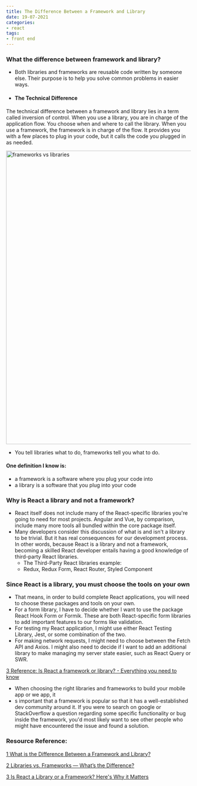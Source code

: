 ```yaml
---
title: The Difference Between a Framework and Library 
date: 19-07-2021 
categories:
- react 
tags:
- front end
---
```


### What the difference between framework and library?

- Both libraries and frameworks are reusable code written by someone else. Their purpose is to help you solve common
  problems in easier ways.

- #### The Technical Difference

The technical difference between a framework and library lies in a term called inversion of control. When you use a
library, you are in charge of the application flow. You choose when and where to call the library. When you use a
framework, the framework is in charge of the flow. It provides you with a few places to plug in your code, but it calls
the code you plugged in as needed.

 <img src="../../../../../assets/images/frameworkvslibraries.png" width="800" alt="frameworks vs libraries">

- You tell libraries what to do, frameworks tell you what to do.

#### One definition I know is:

- a framework is a software where you plug your code into
- a library is a software that you plug into your code


### Why is React a library and not a framework?

- React itself does not include many of the React-specific libraries you're going to need for most projects. Angular and
  Vue, by comparison, include many more tools all bundled within the core package itself.
- Many developers consider this discussion of what is and isn't a library to be trivial. But it has real consequences
  for our development process. In other words, because React is a library and not a framework, becoming a skilled React
  developer entails having a good knowledge of third-party React libraries.
    - The Third-Party React libraries example:
    - Redux, Redux Form, React Router, Styled Component

### Since React is a library, you must choose the tools on your own

- That means, in order to build complete React applications, you will need to choose these packages and tools on your
  own.
- For a form library, I have to decide whether I want to use the package React Hook Form or Formik. These are both
  React-specific form libraries to add important features to our forms like validation.
- For testing my React application, I might use either React Testing Library, Jest, or some combination of the two.
- For making network requests, I might need to choose between the Fetch API and Axios. I might also need to decide if I
  want to add an additional library to make managing my server state easier, such as React Query or SWR.

[3 Reference: Is React a framework or library? - Everything you need to know ](https://digitalya.co/blog/is-react-a-framework-or-library/)

- When choosing the right libraries and frameworks to build your mobile app or we app, it
- s important that a framework is popular so that it has a well-established dev community around it. If you were to
  search on google or StackOverflow a question regarding some specific functionality or bug inside the framework, you'd
  most likely want to see other people who might have encountered the issue and found a solution.

### Resource Reference: 
[1 What is the Difference Between a Framework and Library?](https://sofienebk.medium.com/what-is-the-difference-between-a-framework-and-library-2b712a1a1c41)

[2 Libraries vs. Frameworks — What’s the Difference?](https://betterprogramming.pub/libraries-vs-frameworks-whats-the-difference-5f28c53dcffe)

[3 Is React a Library or a Framework? Here's Why it Matters](https://www.freecodecamp.org/news/is-react-a-library-or-a-framework/)
